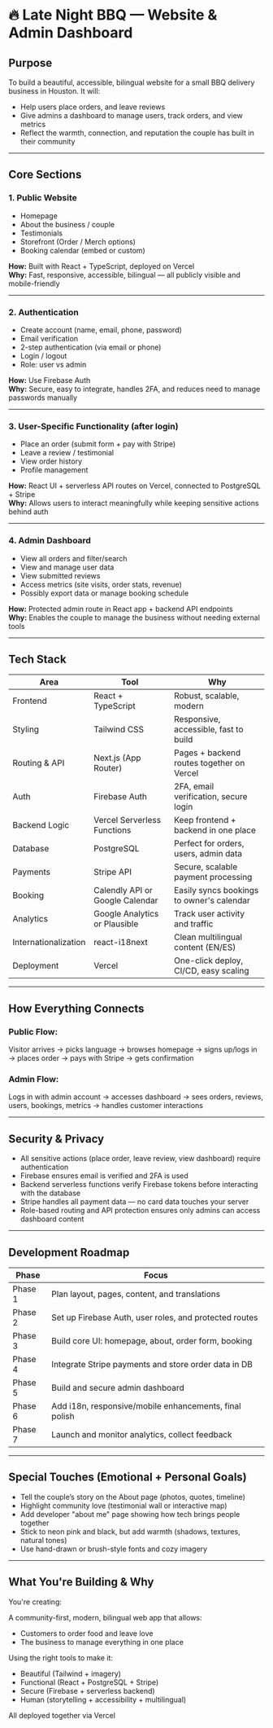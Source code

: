 # 🔥 Late Night BBQ — Website & Admin Dashboard

##  Purpose

To build a beautiful, accessible, bilingual website for a small BBQ delivery business in Houston. It will:

- Help users place orders, and leave reviews 
- Give admins a dashboard to manage users, track orders, and view metrics  
- Reflect the warmth, connection, and reputation the couple has built in their community  

---

## Core Sections

### 1. Public Website

- Homepage  
- About the business / couple  
- Testimonials  
- Storefront (Order / Merch options)  
- Booking calendar (embed or custom)  

**How:** Built with React + TypeScript, deployed on Vercel  
**Why:** Fast, responsive, accessible, bilingual — all publicly visible and mobile-friendly  

---

### 2. Authentication

- Create account (name, email, phone, password)  
- Email verification  
- 2-step authentication (via email or phone)  
- Login / logout  
- Role: user vs admin  

**How:** Use Firebase Auth  
**Why:** Secure, easy to integrate, handles 2FA, and reduces need to manage passwords manually  

---

### 3. User-Specific Functionality (after login)

- Place an order (submit form + pay with Stripe)  
- Leave a review / testimonial  
- View order history
- Profile management

**How:** React UI + serverless API routes on Vercel, connected to PostgreSQL + Stripe  
**Why:** Allows users to interact meaningfully while keeping sensitive actions behind auth  

---

### 4. Admin Dashboard

- View all orders and filter/search  
- View and manage user data  
- View submitted reviews  
- Access metrics (site visits, order stats, revenue)  
- Possibly export data or manage booking schedule  

**How:** Protected admin route in React app + backend API endpoints  
**Why:** Enables the couple to manage the business without needing external tools  

---

##  Tech Stack

| Area             | Tool                             | Why                                                   |
|------------------|----------------------------------|--------------------------------------------------------|
| Frontend         | React + TypeScript               | Robust, scalable, modern                               |
| Styling          | Tailwind CSS                     | Responsive, accessible, fast to build                  |
| Routing & API    | Next.js (App Router)             | Pages + backend routes together on Vercel              |
| Auth             | Firebase Auth                    | 2FA, email verification, secure login                  |
| Backend Logic    | Vercel Serverless Functions      | Keep frontend + backend in one place                   |
| Database         | PostgreSQL                       | Perfect for orders, users, admin data                  |
| Payments         | Stripe API                       | Secure, scalable payment processing                    |
| Booking          | Calendly API or Google Calendar  | Easily syncs bookings to owner's calendar              |
| Analytics        | Google Analytics or Plausible    | Track user activity and traffic                        |
| Internationalization | react-i18next               | Clean multilingual content (EN/ES)                     |
| Deployment       | Vercel                           | One-click deploy, CI/CD, easy scaling                  |

---

## How Everything Connects

### Public Flow:
Visitor arrives → picks language → browses homepage → signs up/logs in → places order → pays with Stripe → gets confirmation  

### Admin Flow:
Logs in with admin account → accesses dashboard → sees orders, reviews, users, bookings, metrics → handles customer interactions  

---

## Security & Privacy

- All sensitive actions (place order, leave review, view dashboard) require authentication  
- Firebase ensures email is verified and 2FA is used  
- Backend serverless functions verify Firebase tokens before interacting with the database  
- Stripe handles all payment data — no card data touches your server  
- Role-based routing and API protection ensures only admins can access dashboard content  

---

## Development Roadmap

| Phase   | Focus                                                      |
|---------|-------------------------------------------------------------|
| Phase 1 | Plan layout, pages, content, and translations              |
| Phase 2 | Set up Firebase Auth, user roles, and protected routes     |
| Phase 3 | Build core UI: homepage, about, order form, booking        |
| Phase 4 | Integrate Stripe payments and store order data in DB       |
| Phase 5 | Build and secure admin dashboard                           |
| Phase 6 | Add i18n, responsive/mobile enhancements, final polish     |
| Phase 7 | Launch and monitor analytics, collect feedback             |

---

##  Special Touches (Emotional + Personal Goals)

- Tell the couple’s story on the About page (photos, quotes, timeline)  
- Highlight community love (testimonial wall or interactive map)  
- Add developer "about me" page showing how tech brings people together  
- Stick to neon pink and black, but add warmth (shadows, textures, natural tones)  
- Use hand-drawn or brush-style fonts and cozy imagery  

---

##  What You're Building & Why

You're creating:

A community-first, modern, bilingual web app that allows:  
- Customers to order food and leave love  
- The business to manage everything in one place  

Using the right tools to make it:

- Beautiful (Tailwind + imagery)  
- Functional (React + PostgreSQL + Stripe)  
- Secure (Firebase + serverless backend)  
- Human (storytelling + accessibility + multilingual)  

All deployed together via Vercel
